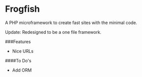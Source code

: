 Frogfish
============

A PHP microframework to create fast sites with the minimal code.

Update: Redesigned to be a one file framework.

###Features
* Nice URLs


####To Do's

* Add ORM